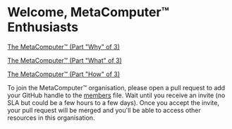 # Welcome, MetaComputer™ Enthusiasts

[The MetaComputer™ (Part "Why" of 3)](https://tahirhashmi.com/posts/2022-11-27-metacomputer-why/)

[The MetaComputer™ (Part "What" of 3)](https://tahirhashmi.com/posts/2022-12-09-metacomputer-what/)

[The MetaComputer™ (Part "How" of 3)](https://tahirhashmi.com/posts/2025-01-11-metacomputer-how/)

To join the MetaComputer™ organisation, please open a pull request to add your GitHub handle to the [members](members.md) file. Wait until you receive an invite (no SLA but could be a few hours to a few days). Once you accept the invite, your pull request will be merged and you'll be able to access other resources in this organisation.
